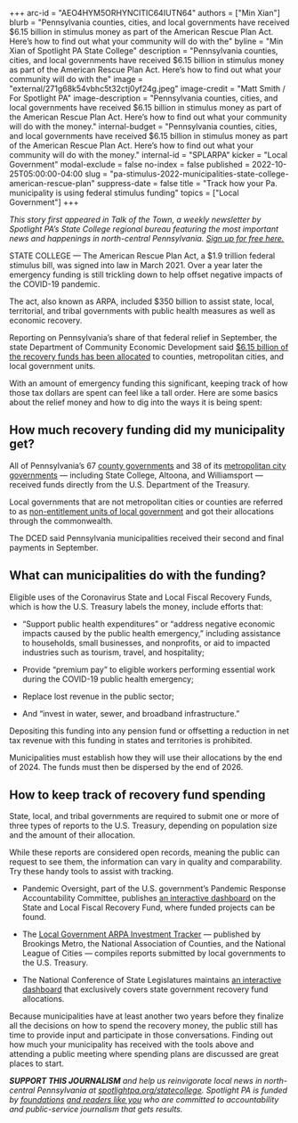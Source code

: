 +++
arc-id = "AEO4HYM5ORHYNCITIC64IUTN64"
authors = ["Min Xian"]
blurb = "Pennsylvania counties, cities, and local governments have received $6.15 billion in stimulus money as part of the American Rescue Plan Act. Here’s how to find out what your community will do with the"
byline = "Min Xian of Spotlight PA State College"
description = "Pennsylvania counties, cities, and local governments have received $6.15 billion in stimulus money as part of the American Rescue Plan Act. Here’s how to find out what your community will do with the"
image = "external/271g68k54vbhc5t32ctj0yf24g.jpeg"
image-credit = "Matt Smith / For Spotlight PA"
image-description = "Pennsylvania counties, cities, and local governments have received $6.15 billion in stimulus money as part of the American Rescue Plan Act. Here’s how to find out what your community will do with the money."
internal-budget = "Pennsylvania counties, cities, and local governments have received $6.15 billion in stimulus money as part of the American Rescue Plan Act. Here’s how to find out what your community will do with the money."
internal-id = "SPLARPA"
kicker = "Local Government"
modal-exclude = false
no-index = false
published = 2022-10-25T05:00:00-04:00
slug = "pa-stimulus-2022-municipalities-state-college-american-rescue-plan"
suppress-date = false
title = "Track how your Pa. municipality is using federal stimulus funding"
topics = ["Local Government"]
+++

<i>This story first appeared in Talk of the Town, a weekly newsletter by Spotlight PA’s State College regional bureau featuring the most important news and happenings in north-central Pennsylvania. </i><a href="https://www.spotlightpa.org/newsletters"><i>Sign up for free here.</i></a>

STATE COLLEGE — The American Rescue Plan Act, a $1.9 trillion federal stimulus bill, was signed into law in March 2021. Over a year later the emergency funding is still trickling down to help offset negative impacts of the COVID-19 pandemic.

The act, also known as ARPA, included $350 billion to assist state, local, territorial, and tribal governments with public health measures as well as economic recovery.

Reporting on Pennsylvania’s share of that federal relief in September, the state Department of Community Economic Development said <a href="https://dced.pa.gov/programs/covid-19-arpa-local-fiscal-recovery-funding/">$6.15 billion of the recovery funds has been allocated</a> to counties, metropolitan cities, and local government units.

<script src="https://www.spotlightpa.org/embed.js" async></script><div data-spl-embed-version="1" data-spl-src="https://www.spotlightpa.org/embeds/newsletter/?cta=Sign%20up%20for%20our%20new%20regional%20newsletter%2C%20%3Cb%3ETalk%20of%20the%20Town%3C%2Fb%3E%2C%20and%20get%20all%20the%20news%20and%20notes%20from%20State%20College%20and%20north-central%20PA.&button=Sign%20Up%20Now&preselect=state_college&eyebrow=DON'T%20MISS%20A%20BEAT"></div>

With an amount of emergency funding this significant, keeping track of how those tax dollars are spent can feel like a tall order. Here are some basics about the relief money and how to dig into the ways it is being spent:

## How much recovery funding did my municipality get?

All of Pennsylvania’s 67 <a href="https://dced.pa.gov/download/pennsylvania-county-allocations/?wpdmdl=106180">county governments</a> and 38 of its <a href="https://dced.pa.gov/download/pennsylvania-metropolitan-city-allocations/?wpdmdl=106178">metropolitan city governments</a> — including State College, Altoona, and Williamsport — received funds directly from the U.S. Department of the Treasury.

Local governments that are not metropolitan cities or counties are referred to as <a href="https://dced.pa.gov/download/pennsylvania-neu-allocations/?wpdmdl=106179">non-entitlement units of local government</a> and got their allocations through the commonwealth.

The DCED said Pennsylvania municipalities received their second and final payments in September.

## What can municipalities do with the funding?

Eligible uses of the Coronavirus State and Local Fiscal Recovery Funds, which is how the U.S. Treasury labels the money, include efforts that:

- “Support public health expenditures” or “address negative economic impacts caused by the public health emergency,” including assistance to households, small businesses, and nonprofits, or aid to impacted industries such as tourism, travel, and hospitality;

- Provide “premium pay” to eligible workers performing essential work during the COVID-19 public health emergency;

- Replace lost revenue in the public sector;

- And “invest in water, sewer, and broadband infrastructure.”

Depositing this funding into any pension fund or offsetting a reduction in net tax revenue with this funding in states and territories is prohibited.

Municipalities must establish how they will use their allocations by the end of 2024. The funds must then be dispersed by the end of 2026.

## How to keep track of recovery fund spending

State, local, and tribal governments are required to submit one or more of three types of reports to the U.S. Treasury, depending on population size and the amount of their allocation.

<script src="https://www.spotlightpa.org/embed.js" async></script><div data-spl-embed-version="1" data-spl-src="https://www.spotlightpa.org/embeds/donate/"></div>

While these reports are considered open records, meaning the public can request to see them, the information can vary in quality and comparability. Try these handy tools to assist with tracking.

- Pandemic Oversight, part of the U.S. government’s Pandemic Response Accountability Committee, publishes <a href="https://www.pandemicoversight.gov/data-interactive-tools/interactive-dashboards/state-and-local-fiscal-recovery-fund">an interactive dashboard</a> on the State and Local Fiscal Recovery Fund, where funded projects can be found.

- The <a href="https://www.nlc.org/resource/local-government-arpa-investment-tracker/">Local Government ARPA Investment Tracker</a> — published by Brookings Metro, the National Association of Counties, and the National League of Cities — compiles reports submitted by local governments to the U.S. Treasury.

- The National Conference of State Legislatures maintains <a href="https://www.ncsl.org/research/fiscal-policy/arpa-state-fiscal-recovery-fund-allocations.aspx">an interactive dashboard</a> that exclusively covers state government recovery fund allocations.

Because municipalities have at least another two years before they finalize all the decisions on how to spend the recovery money, the public still has time to provide input and participate in those conversations. Finding out how much your municipality has received with the tools above and attending a public meeting where spending plans are discussed are great places to start.

<i><b>SUPPORT THIS JOURNALISM</b></i><i> and help us reinvigorate local news in north-central Pennsylvania at </i><a href="https://checkout.fundjournalism.org/memberform?org_id=spotlightpa&campaign=7015G0000013pUYQAY&utm_source=www.spotlightpa.org&utm_medium=statecollege:section&utm_campaign=statecollege:main"><i>spotlightpa.org/statecollege</i></a><i>. Spotlight PA is funded by </i><a href="https://www.spotlightpa.org/support"><i>foundations</i></a><i> </i><a href="https://www.spotlightpa.org/support"><i>and readers like you</i></a><i> who are committed to accountability and public-service journalism that gets results.</i>
